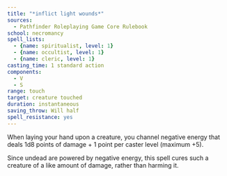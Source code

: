 ```yaml
---
title: "*inflict light wounds*"
sources:
  - Pathfinder Roleplaying Game Core Rulebook
school: necromancy
spell_lists:
  - {name: spiritualist, level: 1}
  - {name: occultist, level: 1}
  - {name: cleric, level: 1}
casting_time: 1 standard action
components:
  - V
  - S
range: touch
target: creature touched
duration: instantaneous
saving_throw: Will half
spell_resistance: yes
---
```


When laying your hand upon a creature, you channel negative energy that deals 1d8 points of damage + 1 point per caster level (maximum +5).

Since undead are powered by negative energy, this spell cures such a creature of a like amount of damage, rather than harming it.

